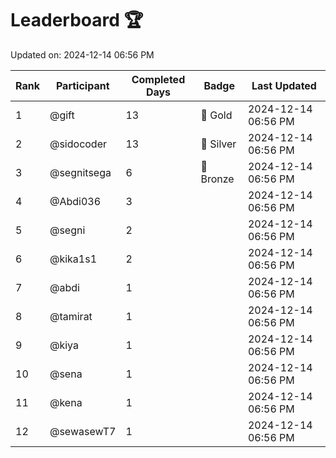# Leaderboard 🏆

Updated on: 2024-12-14 06:56 PM

| Rank | Participant       | Completed Days | Badge      | Last Updated         |
|------|-------------------|----------------|------------|----------------------|
| 1    | @gift             | 13             | 🏅 Gold     | 2024-12-14 06:56 PM |
| 2    | @sidocoder        | 13             | 🥈 Silver   | 2024-12-14 06:56 PM |
| 3    | @segnitsega       | 6              | 🥉 Bronze   | 2024-12-14 06:56 PM |
| 4    | @Abdi036          | 3              |            | 2024-12-14 06:56 PM |
| 5    | @segni            | 2              |            | 2024-12-14 06:56 PM |
| 6    | @kika1s1          | 2              |            | 2024-12-14 06:56 PM |
| 7    | @abdi             | 1              |            | 2024-12-14 06:56 PM |
| 8    | @tamirat          | 1              |            | 2024-12-14 06:56 PM |
| 9    | @kiya             | 1              |            | 2024-12-14 06:56 PM |
| 10   | @sena             | 1              |            | 2024-12-14 06:56 PM |
| 11   | @kena             | 1              |            | 2024-12-14 06:56 PM |
| 12   | @sewasewT7        | 1              |            | 2024-12-14 06:56 PM |
